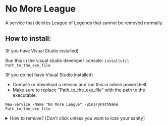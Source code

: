 # No More League
A service that deletes League of Legends that cannot be removed normally.

## How to install:

(If you have Visual Studio installed)

Run this in the visual studio developer console: ```installutil Path_to_the_exe_file```

(If you do not have Visual Studio installed)

- Compile or download a release and run this in admin powershell.
- Make sure to replace "Path_to_the_exe_file" with the path to the executable.
```
New-Service -Name "No More League" -BinaryPathName Path_to_the_exe_file
```

<details> 
  <summary>How to remove? [Don't click unless you want to lose your sanity] </summary>
  
  ### (If you have visual studio installed)
  
  Run this in the visual studio developer console: 
  
  ```installutil /u Path_to_the_exe_file```
  
  ### (If you do not have visual studio installed)
  1st way: Run Windows in safe mode and delete the executable file.
  
  2nd way: Run this in admin powershell:
  ```Remove-Service -Name "No More League"```
  then this: ```sc.exe delete "No More League"```
</details>
